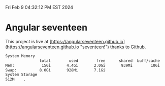 Fri Feb  9 04:32:12 PM EST 2024

# Angular seventeen


This project is live at [https://angularseventeen.github.io](https://angularseventeen.github.io "seventeen!") thanks to Github.

```bash
System Memory
               total        used        free      shared  buff/cache   available
Mem:            15Gi       4.4Gi       2.0Gi       939Mi        10Gi        10Gi
Swap:          8.0Gi       928Mi       7.1Gi
System Storage
512M	.
```
```bash

